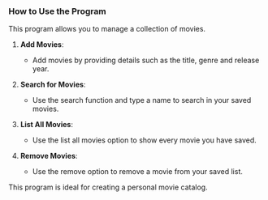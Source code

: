 ### How to Use the Program

This program allows you to manage a collection of movies.

1. **Add Movies**:
    - Add movies by providing details such as the title, genre and release year.

2. **Search for Movies**:
    - Use the search function and type a name to search in your saved movies.

3. **List All Movies**:
    - Use the list all movies option to show every movie you have saved.

4. **Remove Movies**:
    - Use the remove option to remove a movie from your saved list.

This program is ideal for creating a personal movie catalog.